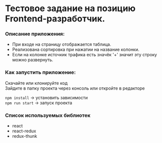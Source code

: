 # Тестовое задание на позицию Frontend-разработчик.

### Описание приложения:

- При входе на страницу отображается таблица.
- Реализована сортировка при нажатии на название колонки.
- Если на колонке источкик трафика есть значёк '+' значит эту строку можно развернуть.

### Как запустить приложение:

Скачайте или клонируйте код\
Зайдите в папку проекта через консоль или откройте в редакторе

`npm install` -> установить зависимости\
`npm run start` -> запуск проекта

### Cписок используемых библиотек

- react
- react-redux
- redux-thunk